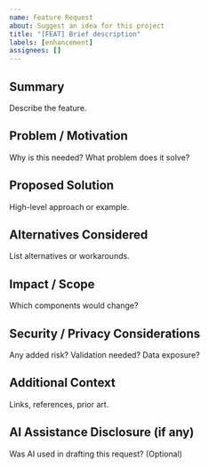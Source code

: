 ```yaml
---
name: Feature Request
about: Suggest an idea for this project
title: "[FEAT] Brief description"
labels: [enhancement]
assignees: []
---
```


## Summary
Describe the feature.

## Problem / Motivation
Why is this needed? What problem does it solve?

## Proposed Solution
High-level approach or example.

## Alternatives Considered
List alternatives or workarounds.

## Impact / Scope
Which components would change?

## Security / Privacy Considerations
Any added risk? Validation needed? Data exposure?

## Additional Context
Links, references, prior art.

## AI Assistance Disclosure (if any)
Was AI used in drafting this request? (Optional)
